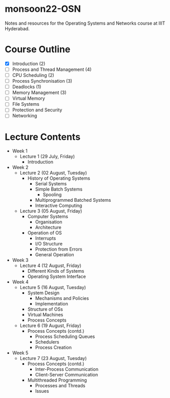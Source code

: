 # monsoon22-OSN
Notes and resources for the Operating Systems and Networks course at IIIT Hyderabad.

# Course Outline
- [x] Introduction (2)
- [ ] Process and Thread Management (4)
- [ ] CPU Scheduling (2)
- [ ] Process Synchronisation (3)
- [ ] Deadlocks (1)
- [ ] Memory Management (3)
- [ ] Virtual Memory
- [ ] File Systems
- [ ] Protection and Security
- [ ] Networking

# Lecture Contents
* Week 1
    * Lecture 1 (29 July, Friday)
        - Introduction
* Week 2
    * Lecture 2 (02 August, Tuesday)
        - History of Operating Systems
            - Serial Systems
            - Simple Batch Systems
                - Spooling
            - Multiprogrammed Batched Systems
            - Interactive Computing
    * Lecture 3 (05 August, Friday)
        - Computer Systems
            - Organisation
            - Architecture
        - Operation of OS
            - Interrupts
            - I/O Structure
            - Protection from Errors
            - General Operation
* Week 3
    * Lecture 4 (12 August, Friday)
        - Different Kinds of Systems
        - Operating System Interface
* Week 4
    * Lecture 5 (16 August, Tuesday)
        - System Design
            - Mechanisms and Policies
            - Implementation
        - Structure of OSs
        - Virtual Machines
        - Process Concepts
    * Lecture 6 (19 August, Friday)
        - Process Concepts (contd.)
            - Process Scheduling Queues
            - Schedulers
            - Process Creation
* Week 5
    * Lecture 7 (23 August, Tuesday)
        - Process Concepts (contd.)
            - Inter-Process Communication
            - Client-Server Communication
        - Multithreaded Programming
            - Processes and Threads
            - Issues
